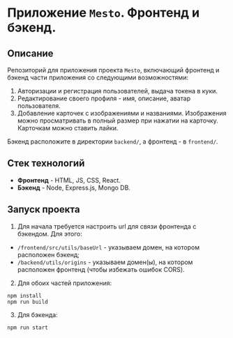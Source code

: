 # Приложение `Mesto`. Фронтенд и бэкенд.

## Описание
Репозиторий для приложения проекта `Mesto`, включающий фронтенд и бэкенд части приложения со следующими возможностями: 
1. Авторизации и регистрация пользователей, выдача токена в куки.
2. Редактирование своего профиля - имя, описание, аватар пользователя. 
3. Добавление карточек с изображениями и названиями. Изображения можно просматривать в полный размер при нажатии на карточку. Карточкам можно ставить лайки.

Бэкенд расположите в директории `backend/`, а фронтенд - в `frontend/`. 

## Стек технологий

* **Фронтенд** - HTML, JS, CSS, React.
* **Бэкенд** - Node, Express.js, Mongo DB.
  
## Запуск проекта 

1. Для начала требуется настроить url для связи фронтенда с бэкендом.
Для этого:
* `/frontend/src/utils/baseUrl` - указываем домен, на котором расположен бэкенд;
* `/backend/utils/origins` - указываем домен(ы), на котором расположен фронтенд (чтобы избежать ошибок CORS).

2. Для обоих частей приложения:

```
npm install
npm run build
```
3. Для бэкенда:

```
npm run start
```
